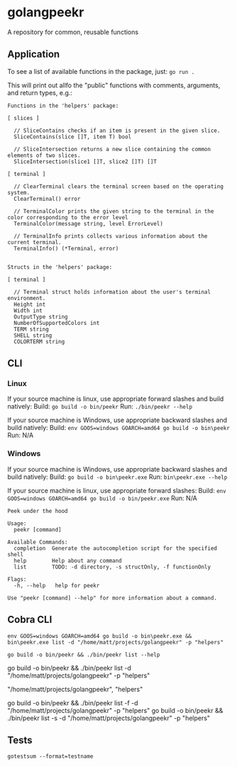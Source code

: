 # golangpeekr

A repository for common, reusable functions

## Application

To see a list of available functions in the package, just: `go run .`

This will print out allfo the "public" functions with comments, arguments, and return types, e.g.:

```
Functions in the 'helpers' package:

[ slices ]

  // SliceContains checks if an item is present in the given slice.
  SliceContains(slice []T, item T) bool

  // SliceIntersection returns a new slice containing the common elements of two slices.
  SliceIntersection(slice1 []T, slice2 []T) []T

[ terminal ]

  // ClearTerminal clears the terminal screen based on the operating system.
  ClearTerminal() error

  // TerminalColor prints the given string to the terminal in the color corresponding to the error level
  TerminalColor(message string, level ErrorLevel)

  // TerminalInfo prints collects various information about the current terminal.
  TerminalInfo() (*Terminal, error)


Structs in the 'helpers' package:

[ terminal ]

  // Terminal struct holds information about the user's terminal environment.
  Height int
  Width int
  OutputType string
  NumberOfSupportedColors int
  TERM string
  SHELL string
  COLORTERM string
```

## CLI

### Linux
If your source machine is linux, use appropriate forward slashes and build natively:
Build: `go build -o bin/peekr`
Run:   `./bin/peekr --help`

If your source machine is Windows, use appropriate backward slashes and build natively:
Build: `env GOOS=windows GOARCH=amd64 go build -o bin\peekr`
Run:   N/A

### Windows
If your source machine is Windows, use appropriate backward slashes and build natively:
Build: `go build -o bin\peekr.exe`
Run:   `bin\peekr.exe --help`

If your source machine is linux, use appropriate forward slashes:
Build: `env GOOS=windows GOARCH=amd64 go build -o bin/peekr.exe`
Run:   N/A

```
Peek under the hood

Usage:
  peekr [command]

Available Commands:
  completion  Generate the autocompletion script for the specified shell
  help        Help about any command
  list        TODO: -d directory, -s structOnly, -f functionOnly

Flags:
  -h, --help   help for peekr

Use "peekr [command] --help" for more information about a command.

```


## Cobra CLI

`env GOOS=windows GOARCH=amd64 go build -o bin\peekr.exe && bin\peekr.exe list -d "/home/matt/projects/golangpeekr" -p "helpers"`

`go build -o bin/peekr && ./bin/peekr list --help`

go build -o bin/peekr && ./bin/peekr list -d "/home/matt/projects/golangpeekr" -p "helpers"

"/home/matt/projects/golangpeekr", "helpers"

go build -o bin/peekr && ./bin/peekr list -f -d "/home/matt/projects/golangpeekr" -p "helpers"
go build -o bin/peekr && ./bin/peekr list -s -d "/home/matt/projects/golangpeekr" -p "helpers"

## Tests

`gotestsum --format=testname`